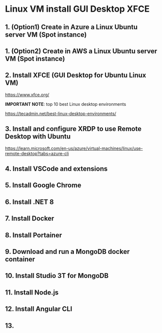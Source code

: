 # Linux VM install GUI Desktop XFCE

## 1. (Option1) Create in Azure a Linux Ubuntu server VM (Spot instance)


## 1. (Option2) Create in AWS a Linux Ubuntu server VM (Spot instance)



## 2. Install XFCE (GUI Desktop for Ubuntu Linux VM)

https://www.xfce.org/

**IMPORTANT NOTE**: top 10 best Linux desktop environments

https://tecadmin.net/best-linux-desktop-environments/

## 3. Install and configure XRDP to use Remote Desktop with Ubuntu

https://learn.microsoft.com/en-us/azure/virtual-machines/linux/use-remote-desktop?tabs=azure-cli




## 4. Install VSCode and extensions




## 5. Install Google Chrome





## 6. Install .NET 8




## 7. Install Docker 





## 8. Install Portainer




## 9. Download and run a MongoDB docker container




## 10. Install Studio 3T for MongoDB







## 11. Install Node.js






## 12. Install Angular CLI






## 13. 




